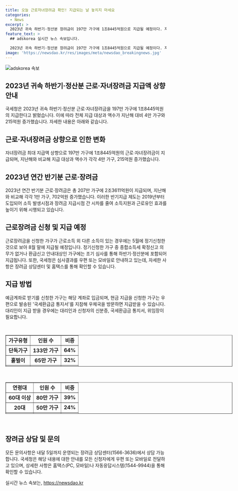 ```yaml
---
title: 오늘 근로자녀장려금 확인! 지급되는 날 놓치지 마세요
categories:
  - News
excerpt: >
  2023년 귀속 하반기·정산분 장려금이 197만 가구에 1조8445억원으로 지급될 예정이다. 자녀장려금 최대 지급액이 상향되며, 지난해에 비해 지급 대상과 액수가 증가했다. 가구유형별로는 단독가구가 가장 많은 비중을 차지하며, 60대 이상이 주요 수혜층이다. 신청한 가구는 8월 말에 지급되며, 예금계좌 또는 우편으로 받을 수 있다. 국세청은 신청자들에게 결과를 안내하고, 장려금 상담센터에서 문의 가능하다.
feature_text: >
  ## adskorea 실시간 뉴스 속보입니다.

  2023년 귀속 하반기·정산분 장려금이 197만 가구에 1조8445억원으로 지급될 예정이다. 자녀장려금 최대 지급액이 상향되며, 지난해에 비해 지급 대상과 액수가 증가했다. 가구유형별로는 단독가구가 가장 많은 비중을 차지하며, 60대 이상이 주요 수혜층이다. 신청한 가구는 8월 말에 지급되며, 예금계좌 또는 우편으로 받을 수 있다. 국세청은 신청자들에게 결과를 안내하고, 장려금 상담센터에서 문의 가능하다.
image: 'https://newsdao.kr/res/images/meta/newsdao_breakingnews.jpg'
---
```


<p><img src="https://newsdao.kr/res/images/meta/newsdao_breakingnews.jpg" alt="adskorea 속보" /></p>

<h2 data-ke-size="size26">2023년 귀속 하반기·정산분 근로·자녀장려금 지급액 상향 안내</h2>

<p data-ke-size="size16">국세청은 2023년 귀속 하반기·정산분 근로·자녀장려금을 197만 가구에 1조8445억원의 지급한다고 밝혔습니다. 이에 따라 전체 지급 대상과 액수가 지난해 대비 4만 가구와 215억원 증가했습니다. 자세한 내용은 아래와 같습니다.</p>

<h2 data-ke-size="size26">근로·자녀장려금 상향으로 인한 변화</h2>

<p data-ke-size="size16">자녀장려금 최대 지급액 상향으로 197만 가구에 1조8445억원의 근로·자녀장려금이 지급되며, 지난해와 비교해 지급 대상과 액수가 각각 4만 가구, 215억원 증가했습니다.</p>

<h2 data-ke-size="size26">2023년 연간 반기분 근로·장려금</h2>

<p data-ke-size="size16">2023년 연간 반기분 근로·장려금은 총 207만 가구에 2조3611억원이 지급되며, 지난해와 비교해 각각 1만 가구, 702억원 증가했습니다. 이러한 반기지급 제도는 2019년부터 도입되어 소득 발생시점과 장려금 지급시점 간 시차를 줄여 소득지원과 근로유인 효과를 높이기 위해 시행되고 있습니다.</p>

<h2 data-ke-size="size26">근로장려금 신청 및 지급 예정</h2>

<p data-ke-size="size16">근로장려금을 신청한 가구가 근로소득 외 다른 소득이 있는 경우에는 5월에 정기신청한 것으로 보아 8월 말에 지급될 예정입니다. 정기신청한 가구 중 종합소득세 확정신고 의무가 없거나 환급신고 안내대상인 가구에는 조기 심사를 통해 하반기·정산분에 포함되어 지급됩니다. 또한, 국세청은 심사결과를 우편 또는 모바일로 안내하고 있는데, 자세한 사항은 장려금 상담센터 및 홈택스를 통해 확인할 수 있습니다.</p>

<h2 data-ke-size="size26">지급 방법</h2>

<p data-ke-size="size16">예금계좌로 받기를 신청한 가구는 해당 계좌로 입금되며, 현금 지급을 신청한 가구는 우편으로 발송된 '국세환급금 통지서'를 지참해 우체국을 방문하면 지급받을 수 있습니다. 대리인이 지급 받을 경우에는 대리인과 신청자의 신분증, 국세환급금 통지서, 위임장이 필요합니다.</p>

<p data-ke-size="size16">&nbsp;</p>

<table style="width: 708px; height: 98px; margin-left: auto; margin-right: auto;" border="1">
<tbody>
<tr>
<td style="text-align: center; height: 17px;"><b>가구유형</b></td>
<td style="text-align: center; height: 17px;"><b>인원 수</b></td>
<td style="text-align: center; height: 17px;"><b>비중</b></td>
</tr>
<tr>
<td style="text-align: center; height: 17px;"><b>단독가구</b></td>
<td style="text-align: center; height: 17px;"><b>133만 가구</b></td>
<td style="text-align: center; height: 17px;"><b>64%</b></td>
</tr>
<tr>
<td style="text-align: center; height: 17px;"><b>홑벌이</b></td>
<td style="text-align: center; height: 17px;"><b>65만 가구</b></td>
<td style="text-align: center; height: 17px;"><b>32%</b></td>
</tr>
<tr>
<td style="text-align: center; height: 17px;"><b>맞벌이</b></td>
<td style="text-align: center; height: 17px;"><b>9만 가구</b></td>
<td style="text-align: center; height: 17px;"><b>4%</b></td>
</tr>
</tbody>
</table>

<p data-ke-size="size16">&nbsp;</p>

<table style="width: 708px; height: 98px; margin-left: auto; margin-right: auto;" border="1">
<tbody>
<tr>
<td style="text-align: center; height: 17px;"><b>연령대</b></td>
<td style="text-align: center; height: 17px;"><b>인원 수</b></td>
<td style="text-align: center; height: 17px;"><b>비중</b></td>
</tr>
<tr>
<td style="text-align: center; height: 17px;"><b>60대 이상</b></td>
<td style="text-align: center; height: 17px;"><b>80만 가구</b></td>
<td style="text-align: center; height: 17px;"><b>39%</b></td>
</tr>
<tr>
<td style="text-align: center; height: 17px;"><b>20대</b></td>
<td style="text-align: center; height: 17px;"><b>50만 가구</b></td>
<td style="text-align: center; height: 17px;"><b>24%</b></td>
</tr>
<tr>
<td style="text-align: center; height: 17px;"><b>50대</b></td>
<td style="text-align: center; height: 17px;"><b>30만 가구</b></td>
<td style="text-align: center; height: 17px;"><b>14%</b></td>
</tr>
</tbody>
</table>

<p data-ke-size="size16">&nbsp;</p>

<h2 data-ke-size="size26">장려금 상담 및 문의</h2>

<p data-ke-size="size16">모든 문의사항은 내달 5일까지 운영되는 장려금 상담센터(1566-3636)에서 상담 가능합니다. 국세청은 해당 내용에 대한 안내를 모든 신청자에게 우편 또는 모바일로 전달하고 있으며, 상세한 사항은 홈택스(PC, 모바일)나 자동응답시스템(1544-9944)을 통해 확인할 수 있습니다.</p>
실시간 뉴스 속보는, <a href="https://newsdao.kr" rel="dofollow">https://newsdao.kr</a>


